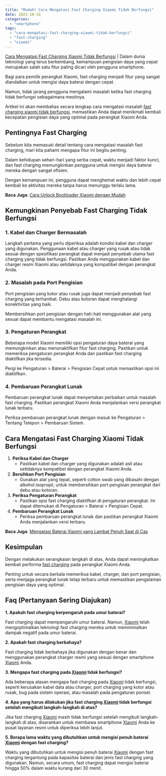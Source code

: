 ```yaml
---
title: "Mudah! Cara Mengatasi Fast Charging Xiaomi Tidak Berfungsi"
date: 2023-10-31
categories: 
  - "smartphone"
tags: 
  - "cara-mengatasi-fast-charging-xiaomi-tidak-berfungsi"
  - "fast-charging"
  - "xiaomi"
---
```


[Cara Mengatasi Fast Charging Xiaomi Tidak Berfungsi](https://ajiekusumadhany.com/cara-mengatasi-fast-charging-xiaomi-tidak-berfungsi/) | Dalam dunia teknologi yang terus berkembang, kemampuan pengisian daya yang cepat merupakan salah satu fitur paling dicari oleh pengguna smartphone.

Bagi para pemilik perangkat Xiaomi, fast charging menjadi fitur yang sangat diandalkan untuk mengisi daya baterai dengan cepat.

Namun, tidak jarang pengguna mengalami masalah ketika fast charging tidak berfungsi sebagaimana mestinya.

Artikel ini akan membahas secara lengkap cara mengatasi masalah [fast charging xiaomi tidak berfungsi](https://ajiekusumadhany.com/cara-mengatasi-fast-charging-xiaomi-tidak-berfungsi/), memastikan Anda dapat menikmati kembali kecepatan pengisian daya yang optimal pada perangkat Xiaomi Anda.

## Pentingnya Fast Charging

Sebelum kita memasuki detail tentang cara mengatasi masalah fast charging, mari kita pahami mengapa fitur ini begitu penting.

Dalam kehidupan sehari-hari yang serba cepat, waktu menjadi faktor kunci, dan fast charging memungkinkan pengguna untuk mengisi daya baterai mereka dengan sangat efisien.

Dengan kemampuan ini, pengguna dapat menghemat waktu dan lebih cepat kembali ke aktivitas mereka tanpa harus menunggu terlalu lama.

**Baca Juga**: [Cara Unlock Bootloader Xiaomi dengan Mudah](https://ajiekusumadhany.com/cara-unlock-bootloader-xiaomi/)

## Kemungkinan Penyebab Fast Charging Tidak Berfungsi

### 1\. Kabel dan Charger Bermasalah

Langkah pertama yang perlu diperiksa adalah kondisi kabel dan charger yang digunakan. Penggunaan kabel atau charger yang rusak atau tidak sesuai dengan spesifikasi perangkat dapat menjadi penyebab utama fast charging yang tidak berfungsi. Pastikan Anda menggunakan kabel dan charger resmi Xiaomi atau setidaknya yang kompatibel dengan perangkat Anda.

### 2\. Masalah pada Port Pengisian

Port pengisian yang kotor atau rusak juga dapat menjadi penyebab fast charging yang terhambat. Debu atau kotoran dapat menghalangi konektivitas yang baik.

Membersihkan port pengisian dengan hati-hati menggunakan alat yang sesuai dapat membantu mengatasi masalah ini.

### 3\. Pengaturan Perangkat

Beberapa model Xiaomi memiliki opsi pengaturan daya baterai yang memungkinkan atau menonaktifkan fitur fast charging. Pastikan untuk memeriksa pengaturan perangkat Anda dan pastikan fast charging diaktifkan jika tersedia.

Pergi ke Pengaturan > Baterai > Pengisian Cepat untuk memastikan opsi ini diaktifkan.

### 4\. Pembaruan Perangkat Lunak

Pembaruan perangkat lunak dapat menyertakan perbaikan untuk masalah fast charging. Pastikan perangkat Xiaomi Anda menjalankan versi perangkat lunak terbaru.

Periksa pembaruan perangkat lunak dengan masuk ke Pengaturan > Tentang Telepon > Pembaruan Sistem.

## Cara Mengatasi Fast Charging Xiaomi Tidak Berfungsi

1. **Periksa Kabel dan Charger**
    - Pastikan kabel dan charger yang digunakan adalah asli atau setidaknya kompatibel dengan perangkat Xiaomi Anda.
2. **Bersihkan Port Pengisian**
    - Gunakan alat yang tepat, seperti cotton swab yang dibasahi dengan alkohol isopropil, untuk membersihkan port pengisian perangkat dari debu atau kotoran.
3. **Periksa Pengaturan Perangkat**
    - Pastikan opsi fast charging diaktifkan di pengaturan perangkat. Ini dapat ditemukan di Pengaturan > Baterai > Pengisian Cepat.
4. **Pembaruan Perangkat Lunak**
    - Periksa pembaruan perangkat lunak dan pastikan perangkat Xiaomi Anda menjalankan versi terbaru.

**Baca Juga**: [Mengatasi Baterai Xiaomi yang Lambat Penuh Saat di Cas](https://ajiekusumadhany.com/baterai-xiaomi-yang-lambat-penuh-saat-di-cas/)

## Kesimpulan

Dengan melakukan serangkaian langkah di atas, Anda dapat meningkatkan kembali performa [fast charging](https://ajiekusumadhany.com/cara-mengatasi-fast-charging-xiaomi-tidak-berfungsi/) pada perangkat Xiaomi Anda.

Penting untuk secara berkala memeriksa kabel, charger, dan port pengisian, serta menjaga perangkat lunak tetap terbaru untuk memastikan pengalaman pengisian daya yang optimal.

## Faq (Pertanyaan Sering Diajukan)

**1\. Apakah fast charging berpengaruh pada umur baterai?**

Fast charging dapat mempengaruhi umur baterai. Namun, [Xiaomi](https://ajiekusumadhany.com/gadget/smartphone/xiaomi/) telah mengoptimalkan teknologi fast charging mereka untuk meminimalkan dampak negatif pada umur baterai.

**2\. Apakah fast charging berbahaya?**

Fast charging tidak berbahaya jika digunakan dengan benar dan menggunakan perangkat charger resmi yang sesuai dengan smartphone [Xiaomi](https://ajiekusumadhany.com/gadget/smartphone/xiaomi/) Anda.

**3\. Mengapa fast charging pada [Xiaomi](https://ajiekusumadhany.com/gadget/smartphone/xiaomi/) tidak berfungsi?**

Ada beberapa alasan mengapa fast charging pada [Xiaomi](https://ajiekusumadhany.com/gadget/smartphone/xiaomi/) tidak berfungsi, seperti kerusakan kabel data atau charger, port charging yang kotor atau rusak, bug pada sistem operasi, atau masalah pada pengaturan ponsel.

**4\. Apa yang harus dilakukan jika fast charging [Xiaomi](https://ajiekusumadhany.com/gadget/smartphone/xiaomi/) tidak berfungsi setelah mengikuti langkah-langkah di atas?**

Jika fast charging [Xiaomi](https://ajiekusumadhany.com/gadget/smartphone/xiaomi/) masih tidak berfungsi setelah mengikuti langkah-langkah di atas, disarankan untuk membawa smartphone [Xiaomi](https://ajiekusumadhany.com/gadget/smartphone/xiaomi/) Anda ke pusat layanan resmi untuk diperiksa lebih lanjut.

**5\. Berapa lama waktu yang dibutuhkan untuk mengisi penuh baterai [Xiaomi](https://ajiekusumadhany.com/gadget/smartphone/xiaomi/) dengan fast charging?**

Waktu yang dibutuhkan untuk mengisi penuh baterai [Xiaomi](https://ajiekusumadhany.com/gadget/smartphone/xiaomi/) dengan fast charging tergantung pada kapasitas baterai dan jenis fast charging yang digunakan. Namun, secara umum, fast charging dapat mengisi baterai hingga 50% dalam waktu kurang dari 30 menit.
